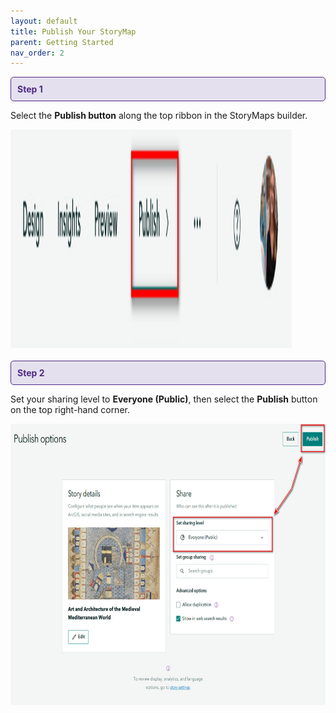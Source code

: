 ```yaml
---
layout: default
title: Publish Your StoryMap
parent: Getting Started
nav_order: 2
---
```


<div style="border: 1px solid #4E2A84; background-color: #E4E0EE; padding: 10px; border-radius: 5px; color: #4E2A84;">
  <strong>Step 1</strong>
</div>

Select the **Publish button** along the top ribbon in the StoryMaps builder.  

<img src="https://raw.githubusercontent.com/nulib-ds/NU-ARTHIST329/refs/heads/main/content/img/publish_button.jpg" width="450" height="350">
<br>
<br>

<div style="border: 1px solid #4E2A84; background-color: #E4E0EE; padding: 10px; border-radius: 5px; color: #4E2A84;">
  <strong>Step 2</strong>
</div>

Set your sharing level to **Everyone (Public)**, then select the **Publish** button on the top right-hand corner. 

<img src="https://raw.githubusercontent.com/nulib-ds/NU-ARTHIST329/refs/heads/main/content/img/sharing_levels.jpg" width="550" height="450">
<br>
<br>
